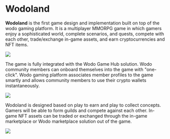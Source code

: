 # Wodoland

**Wodoland** is the first game design and implementation built on top of the wodo gaming platform. It is a multiplayer MMORPG game in which gamers enjoy a sophisticated world, complete scenarios, and quests, compete with each other, trade/exchange in-game assets, and earn cryptocurrencies and NFT items.

![](../.gitbook/assets/wodo\_land.jpg)

The game is fully integrated with the Wodo Game Hub solution. Wodo community members can onboard themselves into the game with "one-click". Wodo gaming platform associates member profiles to the game smartly and allows community members to use their crypto wallets instantaneously.

![](../.gitbook/assets/wodo\_land\_login.png)

Wodoland is designed based on play to earn and play to collect concepts. Gamers will be able to form guilds and compete against each other. In-game NFT assets can be traded or exchanged through the in-game marketplace or Wodo marketplace solution out of the game.

![](../.gitbook/assets/wodo\_land\_view\_1.png)

